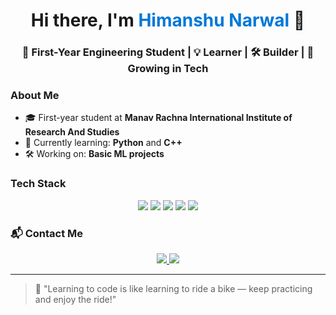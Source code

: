 <!-- Profile Header -->
<h1 align="center">Hi there, I'm <span style="color:#0078D7"> Himanshu Narwal</span> 👋</h1>
<h3 align="center">🚀 First-Year Engineering Student | 💡 Learner | 🛠️ Builder | 🌱 Growing in Tech</h3>


### About Me

- 🎓 First-year student at **Manav Rachna International Institute of Research And Studies**
- 🌱 Currently learning: **Python** and  **C++**
- 🛠️ Working on: **Basic ML projects**


### Tech Stack
<p align="center">
  <img src="https://img.shields.io/badge/C-00599C?style=for-the-badge&logo=c&logoColor=white" />
  <img src="https://img.shields.io/badge/C++-00599C?style=for-the-badge&logo=cplusplus&logoColor=white" />
  <img src="https://img.shields.io/badge/Python-FFD43B?style=for-the-badge&logo=python&logoColor=blue" />
  <img src="https://img.shields.io/badge/GitHub-100000?style=for-the-badge&logo=github&logoColor=white" />
  <img src="https://img.shields.io/badge/VS%20Code-007ACC?style=for-the-badge&logo=visual-studio-code&logoColor=white" />
</p>


### 📬 Contact Me

<p align="center">
  <a href="mailto:himanshu2612005@gmail.com">
    <img src="https://img.shields.io/badge/Email-D14836?style=for-the-badge&logo=gmail&logoColor=white" />
  </a>
  <a href="(https://www.linkedin.com/in/himanshu-60a4b7329?utm_source=share&utm_campaign=share_via&utm_content=profile&utm_medium=android_app)" target="_blank">
    <img src="https://img.shields.io/badge/LinkedIn-blue?style=for-the-badge&logo=linkedin&logoColor=white" />
  </a>
</p>

---

> 🚀 "Learning to code is like learning to ride a bike — keep practicing and enjoy the ride!"
